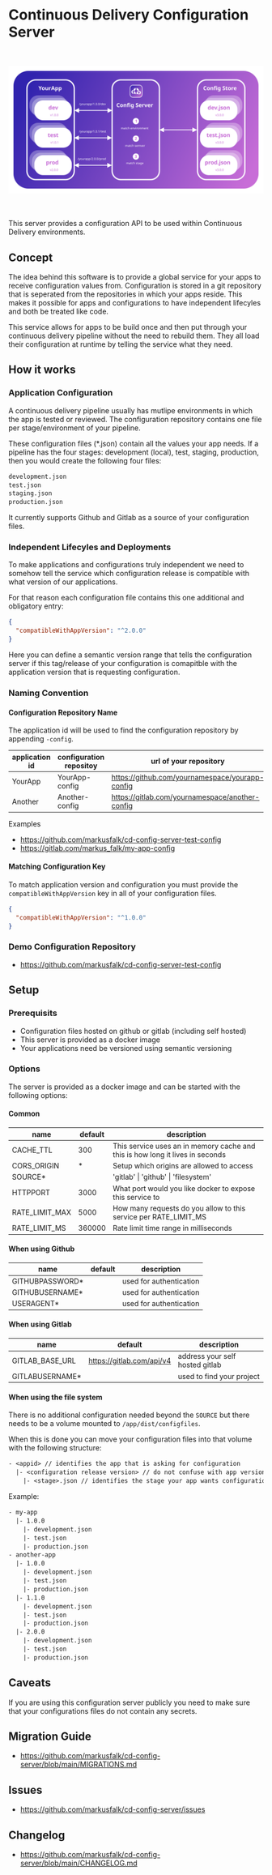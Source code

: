 # Continuous Delivery Configuration Server

<img src="https://raw.githubusercontent.com/markusfalk/cd-config-server/main/src/_assets/img/cd-config-server-flow.svg?token=AAKKHMFL3CFGKOX7A4DDZIC76L5IQ" alt="" style="display: block; margin: 50px auto;"/>

This server provides a configuration API to be used within Continuous Delivery environments.

## Concept

The idea behind this software is to provide a global service for your apps to receive configuration values from. Configuration is stored in a git repository that is seperated from the repositories in which your apps reside. This makes it possible for apps and configurations to have independent lifecyles and both be treated like code.

This service allows for apps to be build once and then put through your continuous delivery pipeline without the need to rebuild them. They all load their configuration at runtime by telling the service what they need.

## How it works

### Application Configuration

A continuous delivery pipeline usually has mutlipe environments in which the app is tested or reviewed.
The configuration repository contains one file per stage/environment of your pipeline.

These configuration files (\*.json) contain all the values your app needs.
If a pipeline has the four stages: development (local), test, staging, production, then you would create the following four files:

```txt
development.json
test.json
staging.json
production.json
```

It currently supports Github and Gitlab as a source of your configuration files.

### Independent Lifecyles and Deployments

To make applications and configurations truly independent we need to somehow tell the service which configuration release is compatible with what version of our applications.

For that reason each configuration file contains this one additional and obligatory entry:

```json
{
  "compatibleWithAppVersion": "^2.0.0"
}
```

Here you can define a semantic version range that tells the configuration server if this tag/release of your configuration is comapitble with the application version that is requesting configuration.

### Naming Convention

#### Configuration Repository Name

The application id will be used to find the configuration repository by appending `-config`.

| application id | configuration repositoy | url of your repository                          |
| -------------- | ----------------------- | ----------------------------------------------- |
| YourApp        | YourApp-config          | https://github.com/yournamespace/yourapp-config |
| Another        | Another-config          | https://gitlab.com/yournamespace/another-config |

Examples

- https://github.com/markusfalk/cd-config-server-test-config
- https://gitlab.com/markus_falk/my-app-config

#### Matching Configuration Key

To match application version and configuration you must provide the `compatibleWithAppVersion` key in all of your configuration files.

```json
{
  "compatibleWithAppVersion": "^1.0.0"
}
```

### Demo Configuration Repository

- https://github.com/markusfalk/cd-config-server-test-config

## Setup

### Prerequisits

- Configuration files hosted on github or gitlab (including self hosted)
- This server is provided as a docker image
- Your applications need be versioned using semantic versioning

### Options

The server is provided as a docker image and can be started with the following options:

#### Common

| name           | default | description                                                                   |
| -------------- | ------- | ----------------------------------------------------------------------------- |
| CACHE_TTL      | 300     | This service uses an in memory cache and this is how long it lives in seconds |
| CORS_ORIGIN    | \*      | Setup which origins are allowed to access                                     |
| SOURCE\*       |         | 'gitlab' \| 'github' \| 'filesystem'                                          |
| HTTPPORT       | 3000    | What port would you like docker to expose this service to                     |
| RATE_LIMIT_MAX | 5000    | How many requests do you allow to this service per RATE_LIMIT_MS              |
| RATE_LIMIT_MS  | 360000  | Rate limit time range in milliseconds                                         |

#### When using Github

| name             | default | description             |
| ---------------- | ------- | ----------------------- |
| GITHUBPASSWORD\* |         | used for authentication |
| GITHUBUSERNAME\* |         | used for authentication |
| USERAGENT\*      |         | used for authentication |

#### When using Gitlab

| name             | default                   | description                     |
| ---------------- | ------------------------- | ------------------------------- |
| GITLAB_BASE_URL  | https://gitlab.com/api/v4 | address your self hosted gitlab |
| GITLABUSERNAME\* |                           | used to find your project       |

#### When using the file system

There is no additional configuration needed beyond the `SOURCE` but there needs to be a volume mounted to `/app/dist/configfiles`.

When this is done you can move your configuration files into that volume with the following structure:

```txt
- <appid> // identifies the app that is asking for configuration
  |- <configuration release version> // do not confuse with app version. This is the releases of your configuration
    |- <stage>.json // identifies the stage your app wants configuration for
```

Example:

```txt
- my-app
  |- 1.0.0
    |- development.json
    |- test.json
    |- production.json
- another-app
  |- 1.0.0
    |- development.json
    |- test.json
    |- production.json
  |- 1.1.0
    |- development.json
    |- test.json
    |- production.json
  |- 2.0.0
    |- development.json
    |- test.json
    |- production.json
```

## Caveats

If you are using this configuration server publicly you need to make sure that your configurations files do not contain any secrets.

## Migration Guide

- https://github.com/markusfalk/cd-config-server/blob/main/MIGRATIONS.md

## Issues

- https://github.com/markusfalk/cd-config-server/issues

## Changelog

- https://github.com/markusfalk/cd-config-server/blob/main/CHANGELOG.md

